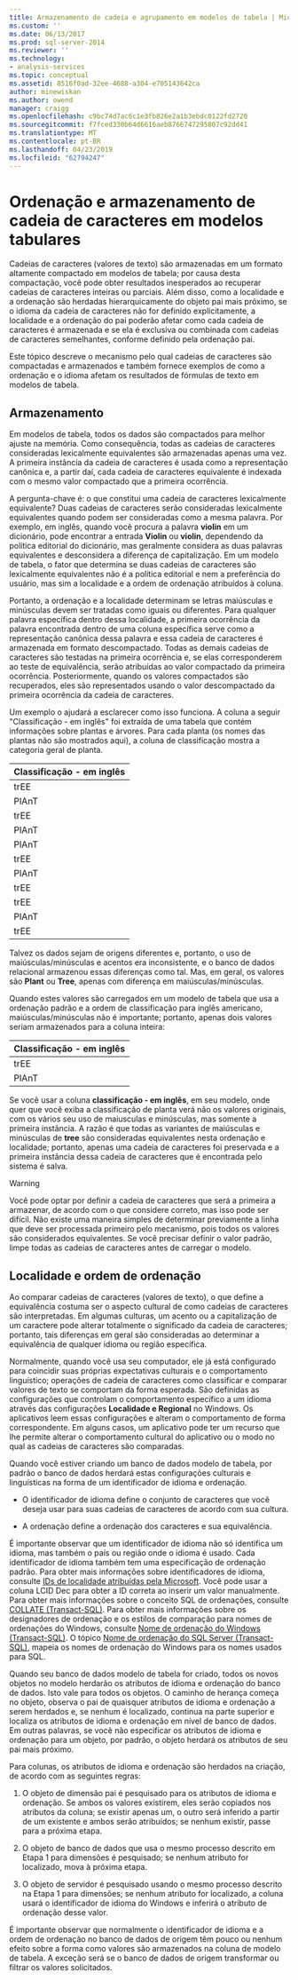 ```yaml
---
title: Armazenamento de cadeia e agrupamento em modelos de tabela | Microsoft Docs
ms.custom: ''
ms.date: 06/13/2017
ms.prod: sql-server-2014
ms.reviewer: ''
ms.technology:
- analysis-services
ms.topic: conceptual
ms.assetid: 8516f0ad-32ee-4688-a304-e705143642ca
author: minewiskan
ms.author: owend
manager: craigg
ms.openlocfilehash: c9bc74d7ac6c1e3fb826e2a1b3ebdc0122fd2720
ms.sourcegitcommit: f7fced330b64d6616aeb8766747295807c92dd41
ms.translationtype: MT
ms.contentlocale: pt-BR
ms.lasthandoff: 04/23/2019
ms.locfileid: "62794247"
---
```

# <a name="string-storage-and-collation-in-tabular-models"></a>Ordenação e armazenamento de cadeia de caracteres em modelos tabulares
  Cadeias de caracteres (valores de texto) são armazenadas em um formato altamente compactado em modelos de tabela; por causa desta compactação, você pode obter resultados inesperados ao recuperar cadeias de caracteres inteiras ou parciais. Além disso, como a localidade e a ordenação são herdadas hierarquicamente do objeto pai mais próximo, se o idioma da cadeia de caracteres não for definido explicitamente, a localidade e a ordenação do pai poderão afetar como cada cadeia de caracteres é armazenada e se ela é exclusiva ou combinada com cadeias de caracteres semelhantes, conforme definido pela ordenação pai.  
  
 Este tópico descreve o mecanismo pelo qual cadeias de caracteres são compactadas e armazenados e também fornece exemplos de como a ordenação e o idioma afetam os resultados de fórmulas de texto em modelos de tabela.  
  
## <a name="storage"></a>Armazenamento  
 Em modelos de tabela, todos os dados são compactados para melhor ajuste na memória. Como consequência, todas as cadeias de caracteres consideradas lexicalmente equivalentes são armazenadas apenas uma vez. A primeira instância da cadeia de caracteres é usada como a representação canônica e, a partir daí, cada cadeia de caracteres equivalente é indexada com o mesmo valor compactado que a primeira ocorrência.  
  
 A pergunta-chave é: o que constitui uma cadeia de caracteres lexicalmente equivalente? Duas cadeias de caracteres serão consideradas lexicalmente equivalentes quando podem ser consideradas como a mesma palavra. Por exemplo, em inglês, quando você procura a palavra **violin** em um dicionário, pode encontrar a entrada **Violin** ou **violin**, dependendo da política editorial do dicionário, mas geralmente considera as duas palavras equivalentes e desconsidera a diferença de capitalização. Em um modelo de tabela, o fator que determina se duas cadeias de caracteres são lexicalmente equivalentes não é a política editorial e nem a preferência do usuário, mas sim a localidade e a ordem de ordenação atribuídos à coluna.  
  
 Portanto, a ordenação e a localidade determinam se letras maiúsculas e minúsculas devem ser tratadas como iguais ou diferentes. Para qualquer palavra específica dentro dessa localidade, a primeira ocorrência da palavra encontrada dentro de uma coluna específica serve como a representação canônica dessa palavra e essa cadeia de caracteres é armazenada em formato descompactado.  Todas as demais cadeias de caracteres são testadas na primeira ocorrência e, se elas corresponderem ao teste de equivalência, serão atribuídas ao valor compactado da primeira ocorrência. Posteriormente, quando os valores compactados são recuperados, eles são representados usando o valor descompactado da primeira ocorrência da cadeia de caracteres.  
  
 Um exemplo o ajudará a esclarecer como isso funciona. A coluna a seguir "Classificação - em inglês" foi extraída de uma tabela que contém informações sobre plantas e árvores. Para cada planta (os nomes das plantas não são mostrados aqui), a coluna de classificação mostra a categoria geral de planta.  
  
|Classificação - em inglês|  
|-------------------------------|  
|trEE|  
|PlAnT|  
|trEE|  
|PlAnT|  
|PlAnT|  
|trEE|  
|PlAnT|  
|trEE|  
|trEE|  
|PlAnT|  
|trEE|  
  
 Talvez os dados sejam de origens diferentes e, portanto, o uso de maiúsculas/minúsculas e acentos era inconsistente, e o banco de dados relacional armazenou essas diferenças como tal. Mas, em geral, os valores são **Plant** ou **Tree**, apenas com diferença em maiúsculas/minúsculas.  
  
 Quando estes valores são carregados em um modelo de tabela que usa a ordenação padrão e a ordem de classificação para inglês americano, maiúsculas/minúsculas não é importante; portanto, apenas dois valores seriam armazenados para a coluna inteira:  
  
|Classificação - em inglês|  
|-------------------------------|  
|trEE|  
|PlAnT|  
  
 Se você usar a coluna **classificação - em inglês**, em seu modelo, onde quer que você exiba a classificação de planta verá não os valores originais, com os vários seu uso de maiusculas e minúsculas, mas somente a primeira instância. A razão é que todas as variantes de maiúsculas e minúsculas de **tree** são consideradas equivalentes nesta ordenação e localidade; portanto, apenas uma cadeia de caracteres foi preservada e a primeira instância dessa cadeia de caracteres que é encontrada pelo sistema é salva.  
  
> [!WARNING]  
>  Você pode optar por definir a cadeia de caracteres que será a primeira a armazenar, de acordo com o que considere correto, mas isso pode ser difícil. Não existe uma maneira simples de determinar previamente a linha que deve ser processada primeiro pelo mecanismo, pois todos os valores são considerados equivalentes. Se você precisar definir o valor padrão, limpe todas as cadeias de caracteres antes de carregar o modelo.  
  
## <a name="locale-and-collation-order"></a>Localidade e ordem de ordenação  
 Ao comparar cadeias de caracteres (valores de texto), o que define a equivalência costuma ser o aspecto cultural de como cadeias de caracteres são interpretadas. Em algumas culturas, um acento ou a capitalização de um caractere pode alterar totalmente o significado da cadeia de caracteres; portanto, tais diferenças em geral são consideradas ao determinar a equivalência de qualquer idioma ou região específica.  
  
 Normalmente, quando você usa seu computador, ele já está configurado para coincidir suas próprias expectativas culturais e o comportamento linguístico; operações de cadeia de caracteres como classificar e comparar valores de texto se comportam da forma esperada. São definidas as configurações que controlam o comportamento específico a um idioma através das configurações **Localidade e Regional** no Windows. Os aplicativos leem essas configurações e alteram o comportamento de forma correspondente. Em alguns casos, um aplicativo pode ter um recurso que lhe permite alterar o comportamento cultural do aplicativo ou o modo no qual as cadeias de caracteres são comparadas.  
  
 Quando você estiver criando um banco de dados modelo de tabela, por padrão o banco de dados herdará estas configurações culturais e linguísticas na forma de um identificador de idioma e ordenação.  
  
-   O identificador de idioma define o conjunto de caracteres que você deseja usar para suas cadeias de caracteres de acordo com sua cultura.  
  
-   A ordenação define a ordenação dos caracteres e sua equivalência.  
  
 É importante observar que um identificador de idioma não só identifica um idioma, mas também o país ou região onde o idioma é usado. Cada identificador de idioma também tem uma especificação de ordenação padrão. Para obter mais informações sobre identificadores de idioma, consulte [IDs de localidade atribuídas pela Microsoft](https://msdn.microsoft.com/goglobal/bb964664.aspx). Você pode usar a coluna LCID Dec para obter a ID correta ao inserir um valor manualmente. Para obter mais informações sobre o conceito SQL de ordenações, consulte [COLLATE &#40;Transact-SQL&#41;](/sql/t-sql/statements/collations). Para obter mais informações sobre os designadores de ordenação e os estilos de comparação para nomes de ordenações do Windows, consulte [Nome de ordenação do Windows &#40;Transact-SQL&#41;](/sql/t-sql/statements/windows-collation-name-transact-sql). O tópico [Nome de ordenação do SQL Server &#40;Transact-SQL&#41;](/sql/t-sql/statements/sql-server-collation-name-transact-sql), mapeia os nomes de ordenação do Windows para os nomes usados para SQL.  
  
 Quando seu banco de dados modelo de tabela for criado, todos os novos objetos no modelo herdarão os atributos de idioma e ordenação do banco de dados. Isto vale para todos os objetos. O caminho de herança começa no objeto, observa o pai de quaisquer atributos de idioma e ordenação a serem herdados e, se nenhum é localizado, continua na parte superior e localiza os atributos de idioma e ordenação em nível de banco de dados. Em outras palavras, se você não especificar os atributos de idioma e ordenação para um objeto, por padrão, o objeto herdará os atributos de seu pai mais próximo.  
  
 Para colunas, os atributos de idioma e ordenação são herdados na criação, de acordo com as seguintes regras:  
  
1.  O objeto de dimensão pai é pesquisado para os atributos de idioma e ordenação. Se ambos os valores existirem, eles serão copiados nos atributos da coluna; se existir apenas um, o outro será inferido a partir de um existente e ambos serão atribuídos; se nenhum existir, passe para a próxima etapa.  
  
2.  O objeto de banco de dados que usa o mesmo processo descrito em Etapa 1 para dimensões é pesquisado; se nenhum atributo for localizado, mova à próxima etapa.  
  
3.  O objeto de servidor é pesquisado usando o mesmo processo descrito na Etapa 1 para dimensões; se nenhum atributo for localizado, a coluna usará o identificador de idioma do Windows e inferirá o atributo de ordenação desse valor.  
  
 É importante observar que normalmente o identificador de idioma e a ordem de ordenação no banco de dados de origem têm pouco ou nenhum efeito sobre a forma como valores são armazenados na coluna de modelo de tabela. A exceção será se o banco de dados de origem transformar ou filtrar os valores solicitados.  
  
  
